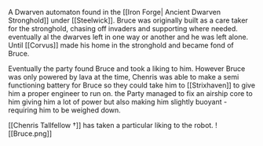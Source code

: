 A Dwarven automaton found in the [[Iron Forge| Ancient Dwarven Stronghold]] under [[Steelwick]]. Bruce was originally built as a care taker for the stronghold, chasing off invaders and supporting where needed. eventually al the dwarves left in one way or another and he was left alone. Until [[Corvus]] made his home in the stronghold and became fond of Bruce.

Eventually the party found Bruce and took a liking to him. However Bruce was only powered by lava at the time, Chenris was able to make a semi functioning battery for Bruce so they could take him to [[Strixhaven]] to give him a proper engineer to run on. the Party managed to fix an airship core to him giving him a lot of power but also making him slightly buoyant - requiring him to be weighed down. 

[[Chenris Tallfellow †]] has taken a particular liking to the robot. 
![[Bruce.png]]
